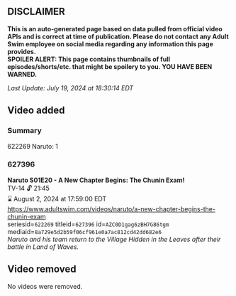 ## DISCLAIMER
**This is an auto-generated page based on data pulled from official video APIs and is correct at time of publication. Please do not contact any Adult Swim employee on social media regarding any information this page provides.**  
**SPOILER ALERT: This page contains thumbnails of full episodes/shorts/etc. that might be spoilery to you. YOU HAVE BEEN WARNED.**  

_Last Update: July 19, 2024 at 18:30:14 EDT_
## Video added
### Summary
622269 Naruto: 1  
### 627396
**Naruto S01E20 - A New Chapter Begins: The Chunin Exam!**  
TV-14 🔓 21:45  
⌛ August 2, 2024 at 17:59:00 EDT  
https://www.adultswim.com/videos/naruto/a-new-chapter-begins-the-chunin-exam  
seriesid=`622269` titleid=`627396` id=`AZC0D1gag6zBH7G86tgm` mediaid=`8a729e5d2b59f06cf961e0a7ac812cd42dd682e6`  
_Naruto and his team return to the Village Hidden in the Leaves after their battle in Land of Waves._  
## Video removed
No videos were removed.  
